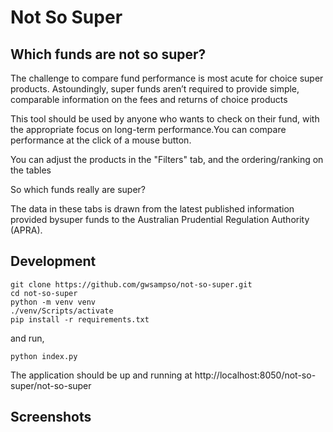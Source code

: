 # Not So Super
## Which funds are not so super?
The challenge to compare fund performance is most acute for choice super products. Astoundingly, super funds aren’t required to provide simple, comparable information on the fees and returns of choice products

This tool should be used by anyone who wants to check on their fund, with the appropriate focus on long-term performance.You can compare performance at the click of a mouse button.

You can adjust the products in the "Filters" tab, and the ordering/ranking on the tables

So which funds really are super?

The data in these tabs is drawn from the latest published information provided bysuper funds to the Australian Prudential Regulation Authority (APRA).

## Development
```{sh}
git clone https://github.com/gwsampso/not-so-super.git
cd not-so-super
python -m venv venv
./venv/Scripts/activate
pip install -r requirements.txt
```
and run,

```{sh}
python index.py
```
The application should be up and running at http://localhost:8050/not-so-super/not-so-super

## Screenshots